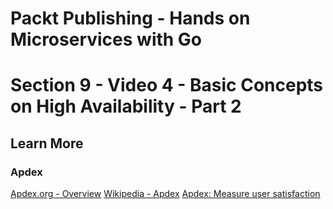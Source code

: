 # Packt Publishing - Hands on Microservices with Go
# Section 9 - Video 4 - Basic Concepts on High Availability - Part 2

## Learn More

### Apdex
[Apdex.org - Overview](http://apdex.org/overview.html)
[Wikipedia - Apdex](https://en.wikipedia.org/wiki/Apdex)
[Apdex: Measure user satisfaction](https://docs.newrelic.com/docs/apm/new-relic-apm/apdex/apdex-measure-user-satisfaction)
